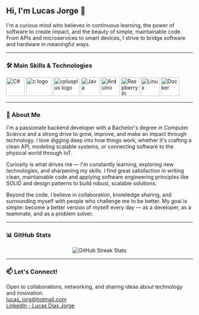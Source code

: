 <h2>Hi, I'm Lucas Jorge 👋</h2>

<p>
  I'm a curious mind who believes in continuous learning, the power of software to create impact, and the beauty of simple, maintainable code.<br />
  From APIs and microservices to smart devices, I strive to bridge software and hardware in meaningful ways.
</p>

---

### 🛠️ Main Skills & Technologies

<p>
  <img src="https://cdn.jsdelivr.net/gh/devicons/devicon/icons/csharp/csharp-original.svg" height="50" alt="C#" />
  <img src="https://cdn.jsdelivr.net/gh/devicons/devicon/icons/c/c-original.svg" height="50" width="70" alt="c logo"/>
  <img src="https://cdn.jsdelivr.net/gh/devicons/devicon/icons/cplusplus/cplusplus-original.svg" height="50" width="70" alt="cplusplus logo"/>
  <img src="https://cdn.jsdelivr.net/gh/devicons/devicon/icons/java/java-original.svg" height="50" alt="Java" />
  <img src="https://cdn.jsdelivr.net/gh/devicons/devicon/icons/arduino/arduino-original.svg" height="50" alt="Arduino" />
  <img src="https://cdn.jsdelivr.net/gh/devicons/devicon/icons/raspberrypi/raspberrypi-original.svg" height="50" alt="Raspberry Pi" />
  <img src="https://cdn.jsdelivr.net/gh/devicons/devicon/icons/linux/linux-original.svg" height="50" alt="Linux" />
  <img src="https://cdn.jsdelivr.net/gh/devicons/devicon/icons/docker/docker-original.svg" height="50" alt="Docker" />
</p>

---

### 🌱 About Me

I'm a passionate backend developer with a Bachelor's degree in Computer Science and a strong drive to grow, improve, and make an impact through technology. I love digging deep into how things work, whether it's crafting a clean API, modeling scalable systems, or connecting software to the physical world through IoT.

Curiosity is what drives me — I'm constantly learning, exploring new technologies, and sharpening my skills. I find great satisfaction in writing clean, maintainable code and applying software engineering principles like SOLID and design patterns to build robust, scalable solutions.

Beyond the code, I believe in collaboration, knowledge sharing, and surrounding myself with people who challenge me to be better. My goal is simple: become a better version of myself every day — as a developer, as a teammate, and as a problem solver.

---

### 📊 GitHub Stats

<p align="center">
  <img src="http://github-readme-streak-stats.herokuapp.com?user=LucasDiasJorge&theme=dark&hide_border=true&date_format=M%20j%5B%2C%20Y%5D" alt="GitHub Streak Stats" />
</p>

---

### 📫 Let's Connect!

  Open to collaborations, networking, and sharing ideas about technology and innovation.<br/>
  <a href="mailto:lucas_jorg@hotmail.com">lucas_jorg@hotmail.com</a><br/>
  <a href="https://www.linkedin.com/in/lucasdiasjorge">LinkedIn - Lucas Dias Jorge</a>
